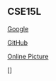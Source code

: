 ## CSE15L

[Google](https://www.google.com/?client=safari)

[GitHub](https://github.com/AngeliaZddl/markdown-parser)

[Online Picture](https://www.google.com/url?sa=i&url=https%3A%2F%2Fwww.nationalgeographic.com%2Fanimals%2Fmammals%2Ffacts%2Fdomestic-cat&psig=AOvVaw2XHPilzU2-7O82m4-0f-Z8&ust=1650047389801000&source=images&cd=vfe&ved=0CAwQjRxqFwoTCMD-udaXlPcCFQAAAAAdAAAAABAD)

[]